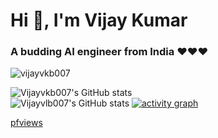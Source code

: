 # Hi 👋, I'm Vijay Kumar
### A budding AI engineer from India ❤️❤️❤️

<p align="left"> <img src="https://komarev.com/ghpvc/?username=vijayvkb007&label=Profile%20views&color=0e75b6&style=flat" alt="vijayvkb007" /> </p>

![Vijayvkb007's GitHub stats](https://github-readme-stats.vercel.app/api?username=Vijayvkb007&show_icons=true&theme=tokyonight&rank_icon=github)     
![Vijayvlb007's GitHub stats](https://github-readme-stats.vercel.app/api?username=Vijayvkb007&show_icons=true&theme=radical)
[![activity graph](https://github-readme-activity-graph.vercel.app/graph?username=Vijayvkb007&theme=github-dark-dimmed&custom_title=Vijayvkb007's%20Activity%20Graph&hide_border=true)](https://github.com/ashutosh00710/github-readme-activity-graph)

[pfviews](https://komarev.com/ghpvc/?username=Vijayvkb007&label=Profile%20views&color=0e75b6&style=flat)
